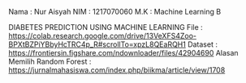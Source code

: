 Nama : Nur Aisyah
NIM : 1217070060
M.K : Machine Learning B

DIABETES PREDICTION USING MACHINE LEARNING
File : https://colab.research.google.com/drive/13VeXFS4Zoo-BPXtBZPiYBbyHcTRC4p_R#scrollTo=xpzL8QEaRQH1
Dataset : https://frontiersin.figshare.com/ndownloader/files/42904690
Alasan Memilih Random Forest : https://jurnalmahasiswa.com/index.php/biikma/article/view/1708

